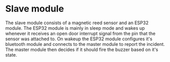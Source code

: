 # Slave module

The slave module consists of a magnetic reed sensor and an ESP32 module.
The ESP32 module is mainly in sleep mode and wakes up whenever it receives an open door
interrupt signal from the pin that the sensor was attached to. On wakeup the ESP32 module
configures it's bluetooth module and connects to the master module to report the incident.
The master module then decides if it should fire the buzzer based on it's state.
